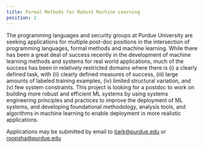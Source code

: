 ```yaml
---
title: Formal Methods for Robust Machine Learning 
position: 2
---
```

The programming
languages and security groups at Purdue University are seeking applications for
multiple post-doc positions in the intersection of programming languages,
formal methods and machine learning. 
While there has been a great deal of success recently in the development of
machine learning methods and systems for real world applications, much of the
success has been in relatively restricted domains where there is (i) a clearly
defined task, with (ii) clearly defined measures of success, (iii) large amounts
of labeled training examples, (iv) limited structural variation, and (v) few
system constraints. This project is looking for a postdoc to work on building
more robust and efficient ML systems by using systems engineering principles and
practices to improve the deployment of ML systems, and developing foundational
methodology, analysis tools, and algorithms in machine learning to enable
deployment in more realistic applications.

Applications may be submitted by email to <tiark@purdue.edu> or <roopsha@purdue.edu>


